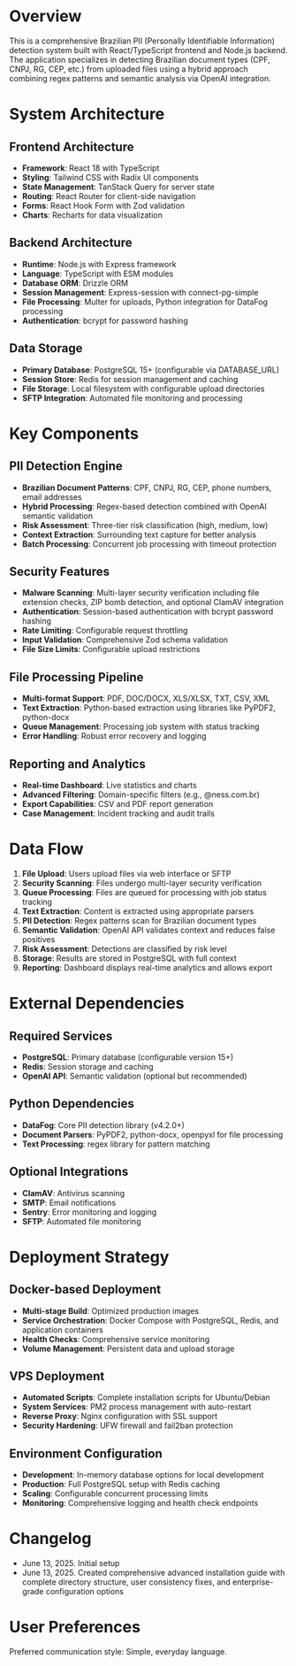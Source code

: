 # Overview

This is a comprehensive Brazilian PII (Personally Identifiable Information) detection system built with React/TypeScript frontend and Node.js backend. The application specializes in detecting Brazilian document types (CPF, CNPJ, RG, CEP, etc.) from uploaded files using a hybrid approach combining regex patterns and semantic analysis via OpenAI integration.

# System Architecture

## Frontend Architecture
- **Framework**: React 18 with TypeScript
- **Styling**: Tailwind CSS with Radix UI components
- **State Management**: TanStack Query for server state
- **Routing**: React Router for client-side navigation
- **Forms**: React Hook Form with Zod validation
- **Charts**: Recharts for data visualization

## Backend Architecture
- **Runtime**: Node.js with Express framework
- **Language**: TypeScript with ESM modules
- **Database ORM**: Drizzle ORM
- **Session Management**: Express-session with connect-pg-simple
- **File Processing**: Multer for uploads, Python integration for DataFog processing
- **Authentication**: bcrypt for password hashing

## Data Storage
- **Primary Database**: PostgreSQL 15+ (configurable via DATABASE_URL)
- **Session Store**: Redis for session management and caching
- **File Storage**: Local filesystem with configurable upload directories
- **SFTP Integration**: Automated file monitoring and processing

# Key Components

## PII Detection Engine
- **Brazilian Document Patterns**: CPF, CNPJ, RG, CEP, phone numbers, email addresses
- **Hybrid Processing**: Regex-based detection combined with OpenAI semantic validation
- **Risk Assessment**: Three-tier risk classification (high, medium, low)
- **Context Extraction**: Surrounding text capture for better analysis
- **Batch Processing**: Concurrent job processing with timeout protection

## Security Features
- **Malware Scanning**: Multi-layer security verification including file extension checks, ZIP bomb detection, and optional ClamAV integration
- **Authentication**: Session-based authentication with bcrypt password hashing
- **Rate Limiting**: Configurable request throttling
- **Input Validation**: Comprehensive Zod schema validation
- **File Size Limits**: Configurable upload restrictions

## File Processing Pipeline
- **Multi-format Support**: PDF, DOC/DOCX, XLS/XLSX, TXT, CSV, XML
- **Text Extraction**: Python-based extraction using libraries like PyPDF2, python-docx
- **Queue Management**: Processing job system with status tracking
- **Error Handling**: Robust error recovery and logging

## Reporting and Analytics
- **Real-time Dashboard**: Live statistics and charts
- **Advanced Filtering**: Domain-specific filters (e.g., @ness.com.br)
- **Export Capabilities**: CSV and PDF report generation
- **Case Management**: Incident tracking and audit trails

# Data Flow

1. **File Upload**: Users upload files via web interface or SFTP
2. **Security Scanning**: Files undergo multi-layer security verification
3. **Queue Processing**: Files are queued for processing with job status tracking
4. **Text Extraction**: Content is extracted using appropriate parsers
5. **PII Detection**: Regex patterns scan for Brazilian document types
6. **Semantic Validation**: OpenAI API validates context and reduces false positives
7. **Risk Assessment**: Detections are classified by risk level
8. **Storage**: Results are stored in PostgreSQL with full context
9. **Reporting**: Dashboard displays real-time analytics and allows export

# External Dependencies

## Required Services
- **PostgreSQL**: Primary database (configurable version 15+)
- **Redis**: Session storage and caching
- **OpenAI API**: Semantic validation (optional but recommended)

## Python Dependencies
- **DataFog**: Core PII detection library (v4.2.0+)
- **Document Parsers**: PyPDF2, python-docx, openpyxl for file processing
- **Text Processing**: regex library for pattern matching

## Optional Integrations
- **ClamAV**: Antivirus scanning
- **SMTP**: Email notifications
- **Sentry**: Error monitoring and logging
- **SFTP**: Automated file monitoring

# Deployment Strategy

## Docker-based Deployment
- **Multi-stage Build**: Optimized production images
- **Service Orchestration**: Docker Compose with PostgreSQL, Redis, and application containers
- **Health Checks**: Comprehensive service monitoring
- **Volume Management**: Persistent data and upload storage

## VPS Deployment
- **Automated Scripts**: Complete installation scripts for Ubuntu/Debian
- **System Services**: PM2 process management with auto-restart
- **Reverse Proxy**: Nginx configuration with SSL support
- **Security Hardening**: UFW firewall and fail2ban protection

## Environment Configuration
- **Development**: In-memory database options for local development
- **Production**: Full PostgreSQL setup with Redis caching
- **Scaling**: Configurable concurrent processing limits
- **Monitoring**: Comprehensive logging and health check endpoints

# Changelog

- June 13, 2025. Initial setup
- June 13, 2025. Created comprehensive advanced installation guide with complete directory structure, user consistency fixes, and enterprise-grade configuration options

# User Preferences

Preferred communication style: Simple, everyday language.